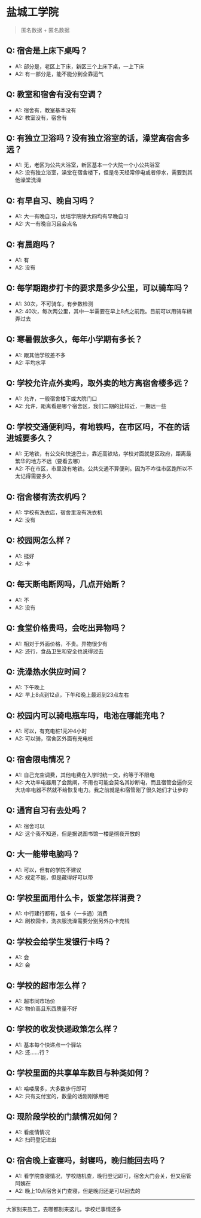 # 盐城工学院
> 匿名数据 + 匿名数据
## Q: 宿舍是上床下桌吗？
- A1: 部分是，老区上下床，新区三个上床下桌，一上下床
- A2: 有一部分是，能不能分到全靠运气
## Q: 教室和宿舍有没有空调？
- A1: 宿舍有，教室基本没有
- A2: 教室没有，宿舍有
## Q: 有独立卫浴吗？没有独立浴室的话，澡堂离宿舍多远？
- A1: 无，老区为公共大浴室，新区基本一个大院一个小公共浴室
- A2: 没有独立浴室，澡堂在宿舍楼下，但是冬天经常停电或者停水，需要到其他澡堂洗澡
## Q: 有早自习、晚自习吗？
- A1: 大一有晚自习，优培学院除大四均有早晚自习
- A2: 大一有晚自习且会点名
## Q: 有晨跑吗？
- A1: 有
- A2: 没有
## Q: 每学期跑步打卡的要求是多少公里，可以骑车吗？
- A1: 30次，不可骑车，有步数检测
- A2: 40次，每次两公里，其中一半需要在早上8点之前跑。目前可以用骑车糊弄过去
## Q: 寒暑假放多久，每年小学期有多长？
- A1: 跟其他学校差不多
- A2: 平均水平
## Q: 学校允许点外卖吗，取外卖的地方离宿舍楼多远？
- A1: 允许，一般宿舍楼下或大院门口
- A2: 允许，距离看是哪个宿舍区，我们二期的比较近，一期远一些
## Q: 学校交通便利吗，有地铁吗，在市区吗，不在的话进城要多久？
- A1: 无地铁，有公交和快速巴士，靠近高铁站，学校对面就是区政府，距离最繁华的地方不远（要看去哪）
- A2: 不在市区，市里没有地铁。公共交通不算便利。因为不咋往市区跑所以不太记得需要多久
## Q: 宿舍楼有洗衣机吗？
- A1: 学校有洗衣店，宿舍里没有洗衣机
- A2: 没有
## Q: 校园网怎么样？
- A1: 挺好
- A2: 卡
## Q: 每天断电断网吗，几点开始断？
- A1: 不
- A2: 没有
## Q: 食堂价格贵吗，会吃出异物吗？
- A1: 相对于外面价格，不贵。异物很少有
- A2: 还行，食品卫生和安全也说得过去
## Q: 洗澡热水供应时间？
- A1: 下午晚上
- A2: 早上8点到12点，下午和晚上最迟到23点左右
## Q: 校园内可以骑电瓶车吗，电池在哪能充电？
- A1: 可以，有充电桩1元冲4小时
- A2: 可以骑，宿舍区外面有充电桩
## Q: 宿舍限电情况？
- A1: 自己充空调费，其他电费在入学时统一交，约等于不限电
- A2: 大功率电器用了会跳闸，不用也可能会莫名其妙断电，而且宿管会逼你交大功率电器不然就不给恢复电力。我之前就是和宿管刚了很久她们才让步的
## Q: 通宵自习有去处吗？
- A1: 宿舍可以
- A2: 这个我不知道，但是据说图书馆一楼是彻夜开放的
## Q: 大一能带电脑吗？
- A1: 可以，但有的学院不建议
- A2: 规定不能，但是藏得好可以带
## Q: 学校里面用什么卡，饭堂怎样消费？
- A1: 中行建行都有，饭卡（一卡通）消费
- A2: 刷校园卡，洗衣服洗澡需要分别另外办卡充钱
## Q: 学校会给学生发银行卡吗？
- A1: 会
- A2: 会
## Q: 学校的超市怎么样？
- A1: 超市同市场价
- A2: 物价高且东西质量不好
## Q: 学校的收发快递政策怎么样？
- A1: 基本每个快递点一个驿站
- A2: 还……行？
## Q: 学校里面的共享单车数目与种类如何？
- A1: 哈喽居多，大多数步行即可
- A2: 只有支付宝的，数量的话刚刚够用吧
## Q: 现阶段学校的门禁情况如何？
- A1: 看疫情情况
- A2: 扫码登记进出
## Q: 宿舍晚上查寝吗，封寝吗，晚归能回去吗？
- A1: 看学院查寝情况，学校随机查，晚归登记即可，宿舍大门会关，但又宿管阿姨在
- A2: 晚上10点宿舍关门查寝，但是晚归还是可以回去的
***
大家别来盐工，去哪都别来这儿，学校烂事情还多